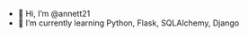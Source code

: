 - 👋 Hi, I’m @annett21
- 🌱 I’m currently learning Python, Flask, SQLAlchemy, Django

<!---
annett21/annett21 is a ✨ special ✨ repository because its `README.md` (this file) appears on your GitHub profile.
You can click the Preview link to take a look at your changes.
--->
